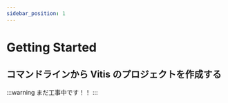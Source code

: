 ```yaml
---
sidebar_position: 1
---
```


# Getting Started

## コマンドラインから Vitis のプロジェクトを作成する

:::warning
まだ工事中です！！
:::

